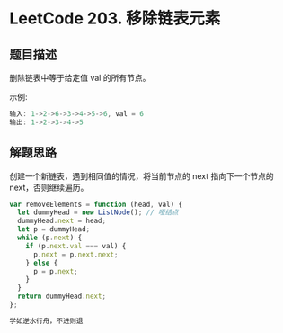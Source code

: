 # LeetCode 203. 移除链表元素

## 题目描述

删除链表中等于给定值 val 的所有节点。

示例:

```javascript
输入: 1->2->6->3->4->5->6, val = 6
输出: 1->2->3->4->5
```

## 解题思路

创建一个新链表，遇到相同值的情况，将当前节点的 next 指向下一个节点的 next，否则继续遍历。

```javascript
var removeElements = function (head, val) {
  let dummyHead = new ListNode(); // 哑结点
  dummyHead.next = head;
  let p = dummyHead;
  while (p.next) {
    if (p.next.val === val) {
      p.next = p.next.next;
    } else {
      p = p.next;
    }
  }
  return dummyHead.next;
};
```

```javascript
学如逆水行舟，不进则退
```

